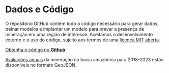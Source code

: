# Dados e Código

O repositório GitHub contém todo o código necessário para gerar dados, treinar modelos e implantar um modelo para prever a presença de mineração em uma região de interesse. Aceitamos o desenvolvimento externo e o uso do código, sujeito aos termos de uma [licença MIT aberta](https://github.com/earthrise-media/mining-detector/blob/main/LICENSE).

<a class="amw-btn" href="https://github.com/earthrise-media/mining-detector">Obtenha o código no  <b>Github</b></a>

[Avaliações anuais](https://github.com/earthrise-media/mining-detector#results) 
da mineração na bacia amazônica para 2018-2023 estão disponíveis no formato GeoJSON.
